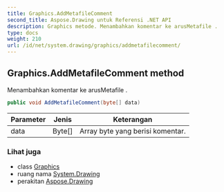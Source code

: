 ```yaml
---
title: Graphics.AddMetafileComment
second_title: Aspose.Drawing untuk Referensi .NET API
description: Graphics metode. Menambahkan komentar ke arusMetafile .
type: docs
weight: 210
url: /id/net/system.drawing/graphics/addmetafilecomment/
---
```

## Graphics.AddMetafileComment method

Menambahkan komentar ke arusMetafile .

```csharp
public void AddMetafileComment(byte[] data)
```

| Parameter | Jenis | Keterangan |
| --- | --- | --- |
| data | Byte[] | Array byte yang berisi komentar. |

### Lihat juga

* class [Graphics](../)
* ruang nama [System.Drawing](../../graphics/)
* perakitan [Aspose.Drawing](../../../)


